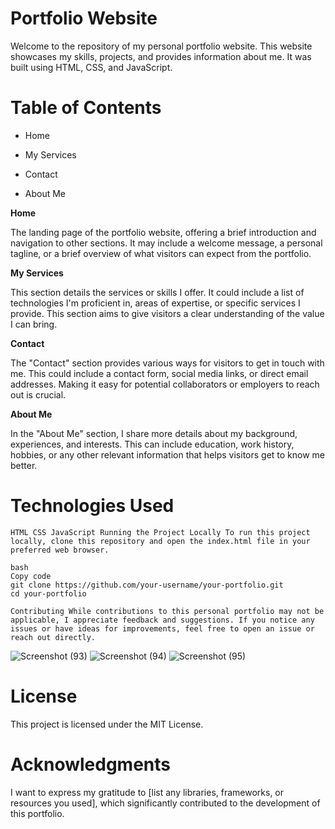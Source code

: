 
# **Portfolio Website**

Welcome to the repository of my personal portfolio website. This website showcases my skills, projects, and provides information about me. It was built using HTML, CSS, and JavaScript.

# **Table of Contents**

- Home
+ My Services
* Contact
- About Me

**Home**

The landing page of the portfolio website, offering a brief introduction and navigation to other sections. It may include a welcome message, a personal tagline, or a brief overview of what visitors can expect from the portfolio.

**My Services**

This section details the services or skills I offer. It could include a list of technologies I'm proficient in, areas of expertise, or specific services I provide. This section aims to give visitors a clear understanding of the value I can bring.

**Contact**

The "Contact" section provides various ways for visitors to get in touch with me. This could include a contact form, social media links, or direct email addresses. Making it easy for potential collaborators or employers to reach out is crucial.

**About Me**

In the "About Me" section, I share more details about my background, experiences, and interests. This can include education, work history, hobbies, or any other relevant information that helps visitors get to know me better.

# **Technologies Used**

`HTML
CSS
JavaScript
Running the Project Locally
To run this project locally, clone this repository and open the index.html file in your preferred web browser.
`

```
bash
Copy code
git clone https://github.com/your-username/your-portfolio.git
cd your-portfolio
```

`Contributing
While contributions to this personal portfolio may not be applicable, I appreciate feedback and suggestions. If you notice any issues or have ideas for improvements, feel free to open an issue or reach out directly.`

![Screenshot (93)](https://github.com/jezzyll/Demo-Portfolio/assets/119606762/5cdfb704-ba17-473c-97af-016d8ff1dc29)
![Screenshot (94)](https://github.com/jezzyll/Demo-Portfolio/assets/119606762/2ebace2c-1645-4da0-9200-6fe0e5e8dad4)
![Screenshot (95)](https://github.com/jezzyll/Demo-Portfolio/assets/119606762/4dbf1be3-4bed-4cde-b6c0-ecc52392f099)



# **License**

This project is licensed under the MIT License.

# **Acknowledgments**

I want to express my gratitude to [list any libraries, frameworks, or resources you used], which significantly contributed to the development of this portfolio.
